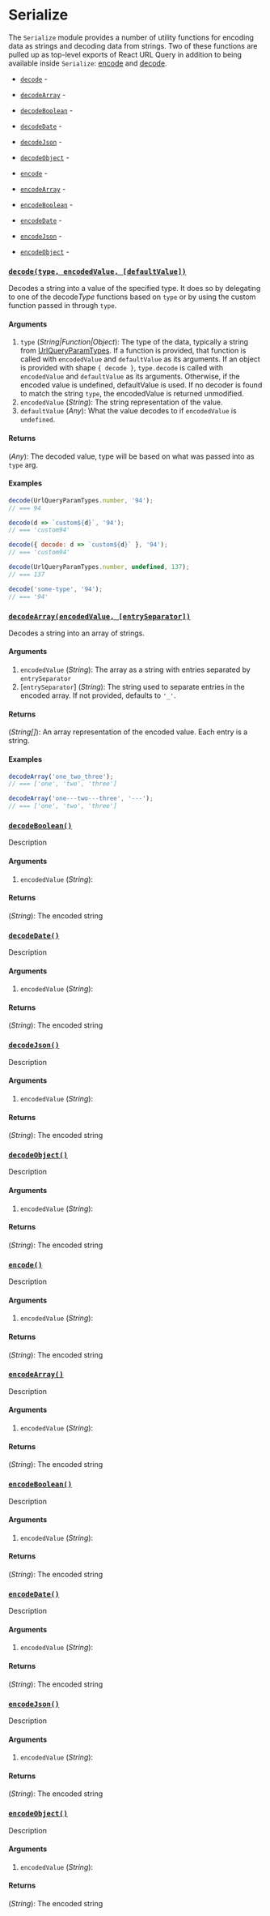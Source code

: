 # Serialize

The `Serialize` module provides a number of utility functions for encoding data as strings and decoding data from strings. Two of these functions are pulled up as top-level exports of React URL Query in addition to being available inside `Serialize`: [encode](#encode) and [decode](#decode).

* [`decode`](#decode) -
* [`decodeArray`](#decodeArray) -
* [`decodeBoolean`](#decodeBoolean) -
* [`decodeDate`](#decodeDate) -
* [`decodeJson`](#decodeJson) -
* [`decodeObject`](#decodeObject) -

* [`encode`](#encode) -
* [`encodeArray`](#encodeArray) -
* [`encodeBoolean`](#encodeBoolean) -
* [`encodeDate`](#encodeDate) -
* [`encodeJson`](#encodeJson) -
* [`encodeObject`](#encodeObject) -

### <a id='decode'></a>[`decode(type, encodedValue, [defaultValue])`](#decode)

Decodes a string into a value of the specified type. It does so by delegating to one of the decode*Type* functions based on `type` or by using the custom function passed in through `type`.

#### Arguments

1. `type` (*String|Function|Object*): The type of the data, typically a string from [UrlQueryParamTypes](UrlQueryParamTypes.md). If a function is provided, that function is called with `encodedValue` and `defaultValue` as its arguments. If an object is provided with shape `{ decode }`, `type.decode` is called with `encodedValue` and `defaultValue` as its arguments. Otherwise, if the encoded value is undefined,  defaultValue is used. If no decoder is found to match the string `type`, the encodedValue is returned unmodified.
1. `encodedValue` (*String*): The string representation of the value.
1. `defaultValue` (*Any*): What the value decodes to if `encodedValue` is `undefined`.

#### Returns

(*Any*): The decoded value, type will be based on what was passed into as `type` arg.

#### Examples

```js
decode(UrlQueryParamTypes.number, '94');
// === 94

decode(d => `custom${d}`, '94');
// === 'custom94'

decode({ decode: d => `custom${d}` }, '94');
// === 'custom94'

decode(UrlQueryParamTypes.number, undefined, 137);
// === 137

decode('some-type', '94');
// === '94'
```

### <a id='decodeArray'></a>[`decodeArray(encodedValue, [entrySeparator])`](#decodeArray)

Decodes a string into an array of strings.

#### Arguments

1. `encodedValue` (*String*): The array as a string with entries separated by `entrySeparator`
1. [`entrySeparator`] (*String*): The string used to separate entries in the encoded array. If not provided, defaults to `'_'`.

#### Returns

(*String[]*): An array representation of the encoded value. Each entry is a string.

#### Examples

```js
decodeArray('one_two_three');
// === ['one', 'two', 'three']

decodeArray('one---two---three', '---');
// === ['one', 'two', 'three']
```


### <a id='decodeBoolean'></a>[`decodeBoolean()`](#decodeBoolean)

Description

#### Arguments

1. `encodedValue` (*String*):

#### Returns

(*String*): The encoded string


### <a id='decodeDate'></a>[`decodeDate()`](#decodeDate)

Description

#### Arguments

1. `encodedValue` (*String*):

#### Returns

(*String*): The encoded string


### <a id='decodeJson'></a>[`decodeJson()`](#decodeJson)

Description

#### Arguments

1. `encodedValue` (*String*):

#### Returns

(*String*): The encoded string


### <a id='decodeObject'></a>[`decodeObject()`](#decodeObject)

Description

#### Arguments

1. `encodedValue` (*String*):

#### Returns

(*String*): The encoded string


### <a id='encode'></a>[`encode()`](#encode)

Description

#### Arguments

1. `encodedValue` (*String*):

#### Returns

(*String*): The encoded string


### <a id='encodeArray'></a>[`encodeArray()`](#encodeArray)

Description

#### Arguments

1. `encodedValue` (*String*):

#### Returns

(*String*): The encoded string


### <a id='encodeBoolean'></a>[`encodeBoolean()`](#encodeBoolean)

Description

#### Arguments

1. `encodedValue` (*String*):

#### Returns

(*String*): The encoded string


### <a id='encodeDate'></a>[`encodeDate()`](#encodeDate)

Description

#### Arguments

1. `encodedValue` (*String*):

#### Returns

(*String*): The encoded string


### <a id='encodeJson'></a>[`encodeJson()`](#encodeJson)

Description

#### Arguments

1. `encodedValue` (*String*):

#### Returns

(*String*): The encoded string


### <a id='encodeObject'></a>[`encodeObject()`](#encodeObject)

Description

#### Arguments

1. `encodedValue` (*String*):

#### Returns

(*String*): The encoded string
